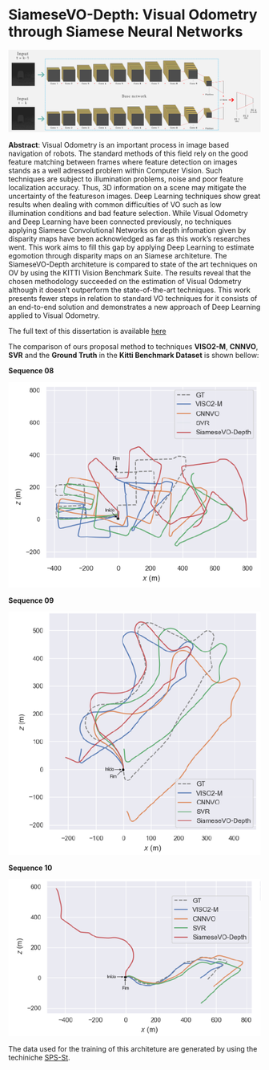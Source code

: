 # SiameseVO-Depth: Visual Odometry through Siamese Neural  Networks

![](architeture-full-a.png)

**Abstract**: Visual Odometry is an important process in image based navigation of robots. The standard methods of this field rely on the good feature matching between frames where feature detection on images stands as a well adressed problem within Computer Vision. Such techniques are subject to illumination problems, noise and poor feature localization accuracy. Thus, 3D information on a scene may mitigate the uncertainty of the featureson images. Deep Learning techniques show great results when dealing with common difficulties of VO such as low illumination conditions and bad feature selection. While Visual Odometry and Deep Learning have been connected previously, no techniques applying Siamese Convolutional Networks on depth infomation given by disparity maps have been acknowledged as far as this work’s researches went. This work aims to fill this gap by applying Deep Learning to estimate egomotion through disparity maps on an Siamese architeture. The SiameseVO-Depth architeture is compared to state of the art techniques on OV by using the KITTI Vision Benchmark Suite. The results reveal that the chosen methodology succeeded on the estimation of Visual Odometry although it doesn’t outperform the state-of-the-art techniques. This work presents fewer steps in relation to standard VO techniques for it consists of an end-to-end solution and demonstrates a new approach of Deep Learning applied to Visual Odometry.

The full text of this dissertation is available [here](Master_s_Dissertation___Vinicius_Santos.pdf) 

The comparison of ours proposal method to techniques **VISO2-M**, **CNNVO**, **SVR** and the **Ground Truth** in the **Kitti Benchmark Dataset** is shown bellow:

**Sequence 08**

![](trajetoria-08.png)

**Sequence 09**

![](trajetoria-09.png)

**Sequence 10**

![](trajetoria-10.png)

The data used for the training of this architeture are generated by using the techiniche [SPS-St](https://ttic.uchicago.edu/~dmcallester/SPS/index.html "SPS-St").
